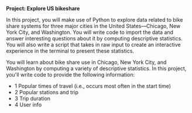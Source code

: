 **Project: Explore US bikeshare**

In this project, you will make use of Python to explore data related to bike share systems for three major cities in the United States—Chicago, New York City, and Washington. You will write code to import the data and answer interesting questions about it by computing descriptive statistics. You will also write a script that takes in raw input to create an interactive experience in the terminal to present these statistics.

You will learn about bike share use in Chicago, New York City, and Washington by computing a variety of descriptive statistics. In this project, you'll write code to provide the following information:

+ 1 Popular times of travel (i.e., occurs most often in the start time)
+ 2 Popular stations and trip
+ 3 Trip duration
+ 4 User info
